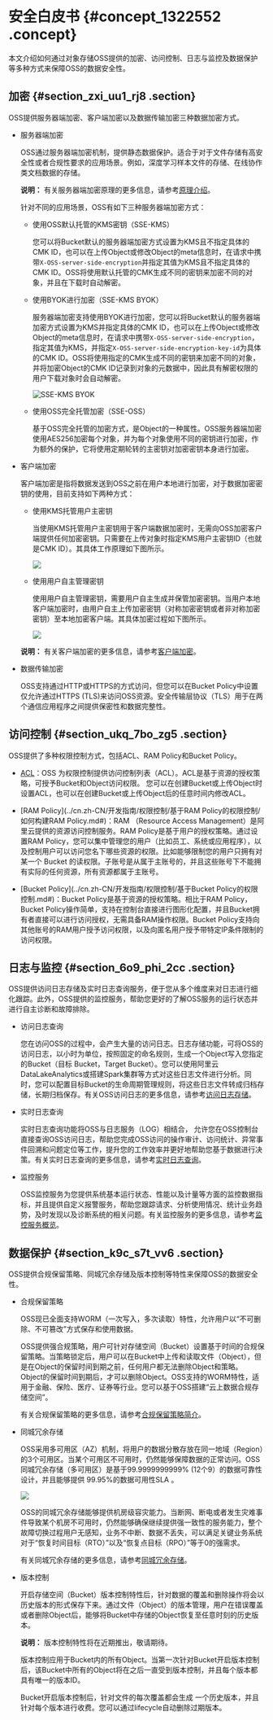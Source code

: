 # 安全白皮书 {#concept_1322552 .concept}

本文介绍如何通过对象存储OSS提供的加密、访问控制、日志与监控及数据保护等多种方式来保障OSS的数据安全性。

## 加密 {#section_zxi_uu1_rj8 .section}

OSS提供服务器端加密、客户端加密以及数据传输加密三种数据加密方式。

-   服务器端加密

    OSS通过服务器端加密机制，提供静态数据保护。适合于对于文件存储有高安全性或者合规性要求的应用场景。例如，深度学习样本文件的存储、在线协作类文档数据的存储。

    **说明：** 有关服务器端加密原理的更多信息，请参考[原理介绍](../cn.zh-CN/开发指南/数据加密/服务器端加密.md#section_c24_wbd_5gb)。

    针对不同的应用场景，OSS有如下三种服务器端加密方式：

    -   使用OSS默认托管的KMS密钥（SSE-KMS）

        您可以将Bucket默认的服务器端加密方式设置为KMS且不指定具体的CMK ID，也可以在上传Object或修改Object的meta信息时，在请求中携带`X-OSS-server-side-encryption`并指定其值为KMS且不指定具体的CMK ID。OSS将使用默认托管的CMK生成不同的密钥来加密不同的对象，并且在下载时自动解密。

    -   使用BYOK进行加密（SSE-KMS BYOK）

        服务器端加密支持使用BYOK进行加密，您可以将Bucket默认的服务器端加密方式设置为KMS并指定具体的CMK ID，也可以在上传Object或修改Object的meta信息时，在请求中携带`X-OSS-server-side-encryption`，指定其值为KMS，并指定`X-OSS-server-side-encryption-key-id`为具体的CMK ID。OSS将使用指定的CMK生成不同的密钥来加密不同的对象，并将加密Object的CMK ID记录到对象的元数据中，因此具有解密权限的用户下载对象时会自动解密。

        ![SSE-KMS BYOK](http://static-aliyun-doc.oss-cn-hangzhou.aliyuncs.com/assets/img/1054111/156498399252611_zh-CN.png)

    -   使用OSS完全托管加密（SSE-OSS）

        基于OSS完全托管的加密方式，是Object的一种属性。OSS服务器端加密使用AES256加密每个对象，并为每个对象使用不同的密钥进行加密，作为额外的保护，它将使用定期轮转的主密钥对加密密钥本身进行加密。

-   客户端加密

    客户端加密是指将数据发送到OSS之前在用户本地进行加密，对于数据加密密钥的使用，目前支持如下两种方式：

    -   使用KMS托管用户主密钥

        当使用KMS托管用户主密钥用于客户端数据加密时，无需向OSS加密客户端提供任何加密密钥。只需要在上传对象时指定KMS用户主密钥ID（也就是CMK ID）。其具体工作原理如下图所示。

        ![](http://static-aliyun-doc.oss-cn-hangzhou.aliyuncs.com/assets/img/1054111/156498399252579_zh-CN.png)

    -   使用用户自主管理密钥

        使用用户自主管理密钥，需要用户自主生成并保管加密密钥。当用户本地客户端加密时，由用户自主上传加密密钥（对称加密密钥或者非对称加密密钥）至本地加密客户端。其具体加密过程如下图所示。

        ![](http://static-aliyun-doc.oss-cn-hangzhou.aliyuncs.com/assets/img/1054111/156498399252581_zh-CN.png)

    **说明：** 有关客户端加密的更多信息，请参考[客户端加密](https://help.aliyun.com/document_detail/73332.html)。

-   数据传输加密

    OSS支持通过HTTP或HTTPS的方式访问，但您可以在Bucket Policy中设置仅允许通过HTTPS \(TLS\)来访问OSS资源。安全传输层协议（TLS）用于在两个通信应用程序之间提供保密性和数据完整性。


## 访问控制 {#section_ukq_7bo_zg5 .section}

OSS提供了多种权限控制方式，包括ACL、RAM Policy和Bucket Policy。

-   [ACL](../cn.zh-CN/开发指南/权限控制/基于读写权限ACL的权限控制.md#)：OSS 为权限控制提供访问控制列表（ACL）。ACL是基于资源的授权策略，可授予Bucket和Object访问权限。 您可以在创建Bucket或上传Object时设置ACL，也可以在创建Bucket或上传Object后的任意时间内修改ACL。

-   [RAM Policy](../cn.zh-CN/开发指南/权限控制/基于RAM Policy的权限控制/如何构建RAM Policy.md#)：RAM （Resource Access Management）是阿里云提供的资源访问控制服务。RAM Policy是基于用户的授权策略。通过设置RAM Policy，您可以集中管理您的用户（比如员工、系统或应用程序），以及控制用户可以访问您名下哪些资源的权限。比如能够限制您的用户只拥有对某一个 Bucket 的读权限。子账号是从属于主账号的，并且这些账号下不能拥有实际的任何资源，所有资源都属于主账号。

-   [Bucket Policy](../cn.zh-CN/开发指南/权限控制/基于Bucket Policy的权限控制.md#)：Bucket Policy是基于资源的授权策略。相比于RAM Policy，Bucket Policy操作简单，支持在控制台直接进行图形化配置，并且Bucket拥有者直接可以进行访问授权，无需具备RAM操作权限。Bucket Policy支持向其他账号的RAM用户授予访问权限，以及向匿名用户授予带特定IP条件限制的访问权限。


## 日志与监控 {#section_6o9_phi_2cc .section}

OSS提供访问日志存储及实时日志查询服务，便于您从多个维度来对日志进行细化跟踪。此外，OSS提供的监控服务，帮助您更好的了解OSS服务的运行状态并进行自主诊断和故障排除。

-   访问日志查询

    您在访问OSS的过程中，会产生大量的访问日志。日志存储功能，可将OSS的访问日志，以小时为单位，按照固定的命名规则，生成一个Object写入您指定的Bucket（目标 Bucket，Target Bucket）。您可以使用阿里云DataLakeAnalytics或搭建Spark集群等方式对这些日志文件进行分析。同时，您可以配置目标Bucket的生命周期管理规则，将这些日志文件转成归档存储，长期归档保存。有关OSS访问日志的更多信息，请参考[访问日志存储](../cn.zh-CN/开发指南/日志管理/访问日志存储.md#)。

-   实时日志查询

    实时日志查询功能将OSS与日志服务（LOG）相结合， 允许您在OSS控制台直接查询OSS访问日志，帮助您完成OSS访问的操作审计、访问统计、异常事件回溯和问题定位等工作，提升您的工作效率并更好地帮助您基于数据进行决策。有关实时日志查询的更多信息，请参考[实时日志查询](../cn.zh-CN/开发指南/日志管理/实时日志查询.md#)。

-   监控服务

    OSS监控服务为您提供系统基本运行状态、性能以及计量等方面的监控数据指标，并且提供自定义报警服务，帮助您跟踪请求、分析使用情况、统计业务趋势，及时发现以及诊断系统的相关问题。有关监控服务的更多信息，请参考[监控服务概览](../cn.zh-CN/开发指南/监控服务/监控服务概览.md#)。


## 数据保护 {#section_k9c_s7t_vv6 .section}

OSS提供合规保留策略、同城冗余存储及版本控制等特性来保障OSS的数据安全性。

-   合规保留策略

    OSS现已全面支持WORM（一次写入，多次读取）特性，允许用户以“不可删除、不可篡改”方式保存和使用数据。

    OSS提供强合规策略，用户可针对存储空间（Bucket）设置基于时间的合规保留策略。当策略锁定后，用户可以在Bucket中上传和读取文件（Object），但是在Object的保留时间到期之前，任何用户都无法删除Object和策略。Object的保留时间到期后，才可以删除Object。OSS支持的WORM特性，适用于金融、保险、医疗、证券等行业。您可以基于OSS搭建“云上数据合规存储空间”。

    有关合规保留策略的更多信息，请参考[合规保留策略简介](../cn.zh-CN/开发指南/合规保留策略/合规保留策略简介.md#)。

-   同城冗余存储

    OSS采用多可用区（AZ）机制，将用户的数据分散存放在同一地域（Region）的3个可用区。当某个可用区不可用时，仍然能够保障数据的正常访问。OSS 同城冗余存储（多可用区）是基于99.9999999999% \(12个9）的数据可靠性设计，并且能够提供 99.95%的数据可用性SLA 。

    ![](http://static-aliyun-doc.oss-cn-hangzhou.aliyuncs.com/assets/img/1054111/156498399252623_zh-CN.jpg)

    OSS的同城冗余存储能够提供机房级容灾能力。当断网、断电或者发生灾难事件导致某个机房不可用时，仍然能够确保继续提供强一致性的服务能力，整个故障切换过程用户无感知，业务不中断、数据不丢失，可以满足关键业务系统对于“恢复时间目标（RTO）”以及“恢复点目标（RPO）”等于0的强需求。

    有关同城冗余存储的更多信息，请参考[同城冗余存储](../cn.zh-CN/开发指南/数据容灾/同城冗余存储.md#)。

-   版本控制

    开启存储空间（Bucket）版本控制特性后，针对数据的覆盖和删除操作将会以历史版本的形式保存下来。通过文件（Object）的版本管理，用户在错误覆盖或者删除Object后，能够将Bucket中存储的Object恢复至任意时刻的历史版本。

    **说明：** 版本控制特性将在近期推出，敬请期待。

    版本控制应用于Bucket内的所有Object。当第一次针对Bucket开启版本控制后，该Bucket中所有的Object将在之后一直受到版本控制，并且每个版本都具有唯一的版本ID。

    Bucket开启版本控制后，针对文件的每次覆盖都会生成 一个历史版本，并且针对每个版本进行收费。您可以通过lifecycle自动删除过期版本。


